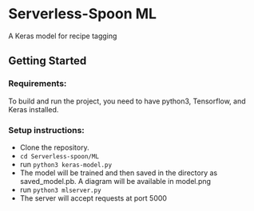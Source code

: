 # Serverless-Spoon ML 

A Keras model for recipe tagging

## Getting Started

### Requirements: 

To build and run the project, you need to have python3, Tensorflow, and Keras installed.   


### Setup instructions: 

- Clone the repository.  
- `cd Serverless-spoon/ML`
- run `python3 keras-model.py`
- The model will be trained and then saved in the directory as saved_model.pb. A diagram will be available in model.png
- run `python3 mlserver.py`
- The server will accept requests at port 5000




